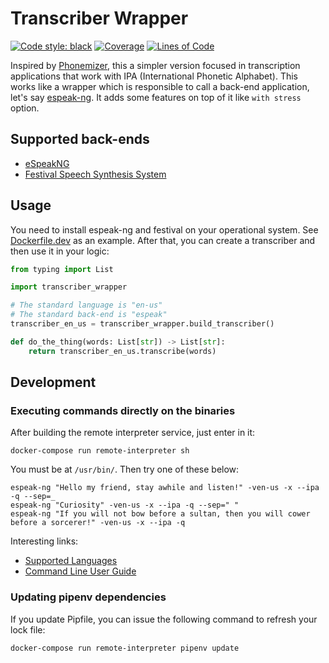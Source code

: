 # Transcriber Wrapper

[![Code style: black](https://img.shields.io/badge/code%20style-black-000000.svg)](https://github.com/psf/black)
[![Coverage](https://sonarcloud.io/api/project_badges/measure?project=willianantunes_transcriber-wrapper&metric=coverage)](https://sonarcloud.io/dashboard?id=willianantunes_transcriber-wrapper)
[![Lines of Code](https://sonarcloud.io/api/project_badges/measure?project=willianantunes_transcriber-wrapper&metric=ncloc)](https://sonarcloud.io/dashboard?id=willianantunes_transcriber-wrapper)

Inspired by [Phonemizer](https://github.com/bootphon/phonemizer), this a simpler version focused in transcription applications that work with IPA (International Phonetic Alphabet). This works like a wrapper which is responsible to call a back-end application, let's say [espeak-ng](https://github.com/espeak-ng/espeak-ng). It adds some features on top of it like `with stress` option.

## Supported back-ends

- [eSpeakNG](https://en.wikipedia.org/wiki/ESpeak)
- [Festival Speech Synthesis System](https://en.wikipedia.org/wiki/Festival_Speech_Synthesis_System)

## Usage

You need to install espeak-ng and festival on your operational system. See [Dockerfile.dev](./Dockerfile.dev) as an example. After that, you can create a transcriber and then use it in your logic:

```python
from typing import List

import transcriber_wrapper

# The standard language is "en-us"
# The standard back-end is "espeak"
transcriber_en_us = transcriber_wrapper.build_transcriber()

def do_the_thing(words: List[str]) -> List[str]:
    return transcriber_en_us.transcribe(words)
```

## Development

### Executing commands directly on the binaries

After building the remote interpreter service, just enter in it:

    docker-compose run remote-interpreter sh

You must be at `/usr/bin/`. Then try one of these below:

```shell
espeak-ng "Hello my friend, stay awhile and listen!" -ven-us -x --ipa -q --sep=_
espeak-ng "Curiosity" -ven-us -x --ipa -q --sep=" "
espeak-ng "If you will not bow before a sultan, then you will cower before a sorcerer!" -ven-us -x --ipa -q
```

Interesting links:

- [Supported Languages](https://github.com/espeak-ng/espeak-ng/blob/53915bf0a7cd48f90c4a38ac52fff697723d9f4d/docs/languages.md)
- [Command Line User Guide](https://github.com/espeak-ng/espeak-ng/blob/53915bf0a7cd48f90c4a38ac52fff697723d9f4d/src/espeak-ng.1.ronn)

### Updating pipenv dependencies

If you update Pipfile, you can issue the following command to refresh your lock file:

    docker-compose run remote-interpreter pipenv update
